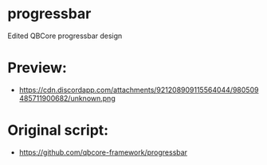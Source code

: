 # progressbar
Edited QBCore progressbar design 

# Preview:
- https://cdn.discordapp.com/attachments/921208909115564044/980509485711900682/unknown.png

# Original script:
- https://github.com/qbcore-framework/progressbar
